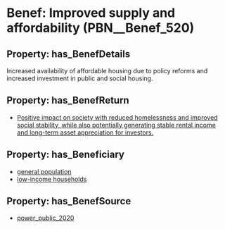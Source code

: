 # Benef: __Improved supply and affordability__ (PBN__Benef_520)

## Property: has_BenefDetails

Increased availability of affordable housing due to policy reforms and increased investment in public and social housing.

## Property: has_BenefReturn

* [Positive impact on society with reduced homelessness and improved social stability, while also potentially generating stable rental income and long-term asset appreciation for investors.](../BenefReturn/PBN__BenefReturn_569)

## Property: has_Beneficiary

* [general population](../Stakeholder/PBN__Stakeholder_9)
* [low-income households](../Stakeholder/PBN__Stakeholder_219)

## Property: has_BenefSource

* [power_public_2020](../Article/PBN__Article_107)

